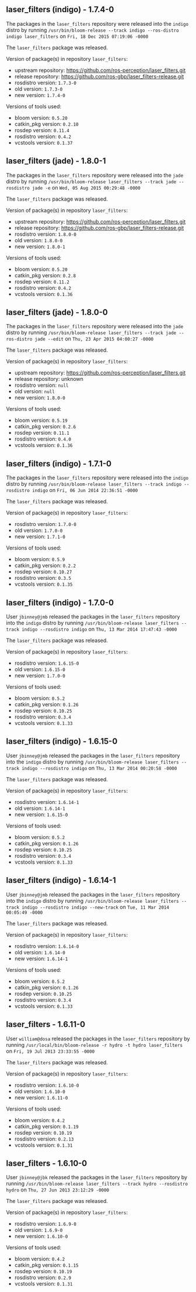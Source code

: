 ## laser_filters (indigo) - 1.7.4-0

The packages in the `laser_filters` repository were released into the `indigo` distro by running `/usr/bin/bloom-release --track indigo --ros-distro indigo laser_filters` on `Fri, 18 Dec 2015 07:19:06 -0000`

The `laser_filters` package was released.

Version of package(s) in repository `laser_filters`:
- upstream repository: https://github.com/ros-perception/laser_filters.git
- release repository: https://github.com/ros-gbp/laser_filters-release.git
- rosdistro version: `1.7.3-0`
- old version: `1.7.3-0`
- new version: `1.7.4-0`

Versions of tools used:
- bloom version: `0.5.20`
- catkin_pkg version: `0.2.10`
- rosdep version: `0.11.4`
- rosdistro version: `0.4.2`
- vcstools version: `0.1.37`


## laser_filters (jade) - 1.8.0-1

The packages in the `laser_filters` repository were released into the `jade` distro by running `/usr/bin/bloom-release laser_filters --track jade --rosdistro jade -e` on `Wed, 05 Aug 2015 00:29:48 -0000`

The `laser_filters` package was released.

Version of package(s) in repository `laser_filters`:
- upstream repository: https://github.com/ros-perception/laser_filters.git
- release repository: https://github.com/ros-gbp/laser_filters-release.git
- rosdistro version: `1.8.0-0`
- old version: `1.8.0-0`
- new version: `1.8.0-1`

Versions of tools used:
- bloom version: `0.5.20`
- catkin_pkg version: `0.2.8`
- rosdep version: `0.11.2`
- rosdistro version: `0.4.2`
- vcstools version: `0.1.36`


## laser_filters (jade) - 1.8.0-0

The packages in the `laser_filters` repository were released into the `jade` distro by running `/usr/bin/bloom-release laser_filters --track jade --ros-distro jade --edit` on `Thu, 23 Apr 2015 04:00:27 -0000`

The `laser_filters` package was released.

Version of package(s) in repository `laser_filters`:
- upstream repository: https://github.com/ros-perception/laser_filters.git
- release repository: unknown
- rosdistro version: `null`
- old version: `null`
- new version: `1.8.0-0`

Versions of tools used:
- bloom version: `0.5.19`
- catkin_pkg version: `0.2.6`
- rosdep version: `0.11.1`
- rosdistro version: `0.4.0`
- vcstools version: `0.1.36`


## laser_filters (indigo) - 1.7.1-0

The packages in the `laser_filters` repository were released into the `indigo` distro by running `/usr/bin/bloom-release laser_filters --track indigo --rosdistro indigo` on `Fri, 06 Jun 2014 22:36:51 -0000`

The `laser_filters` package was released.

Version of package(s) in repository `laser_filters`:
- rosdistro version: `1.7.0-0`
- old version: `1.7.0-0`
- new version: `1.7.1-0`

Versions of tools used:
- bloom version: `0.5.9`
- catkin_pkg version: `0.2.2`
- rosdep version: `0.10.27`
- rosdistro version: `0.3.5`
- vcstools version: `0.1.35`


## laser_filters (indigo) - 1.7.0-0

User `jbinney@jmb` released the packages in the `laser_filters` repository into the `indigo` distro by running `/usr/bin/bloom-release laser_filters --track indigo --rosdistro indigo` on `Thu, 13 Mar 2014 17:47:43 -0000`

The `laser_filters` package was released.

Version of package(s) in repository `laser_filters`:
- rosdistro version: `1.6.15-0`
- old version: `1.6.15-0`
- new version: `1.7.0-0`

Versions of tools used:
- bloom version: `0.5.2`
- catkin_pkg version: `0.1.26`
- rosdep version: `0.10.25`
- rosdistro version: `0.3.4`
- vcstools version: `0.1.33`


## laser_filters (indigo) - 1.6.15-0

User `jbinney@jmb` released the packages in the `laser_filters` repository into the `indigo` distro by running `/usr/bin/bloom-release laser_filters --track indigo --rosdistro indigo` on `Thu, 13 Mar 2014 00:20:58 -0000`

The `laser_filters` package was released.

Version of package(s) in repository `laser_filters`:
- rosdistro version: `1.6.14-1`
- old version: `1.6.14-1`
- new version: `1.6.15-0`

Versions of tools used:
- bloom version: `0.5.2`
- catkin_pkg version: `0.1.26`
- rosdep version: `0.10.25`
- rosdistro version: `0.3.4`
- vcstools version: `0.1.33`


## laser_filters (indigo) - 1.6.14-1

User `jbinney@jmb` released the packages in the `laser_filters` repository into the `indigo` distro by running `/usr/bin/bloom-release laser_filters --track indigo --rosdistro indigo --new-track` on `Tue, 11 Mar 2014 00:05:49 -0000`

The `laser_filters` package was released.

Version of package(s) in repository `laser_filters`:
- rosdistro version: `1.6.14-0`
- old version: `1.6.14-0`
- new version: `1.6.14-1`

Versions of tools used:
- bloom version: `0.5.2`
- catkin_pkg version: `0.1.26`
- rosdep version: `0.10.25`
- rosdistro version: `0.3.4`
- vcstools version: `0.1.33`


## laser_filters - 1.6.11-0

User `william@dosa` released the packages in the `laser_filters` repository by running `/usr/local/bin/bloom-release -r hydro -t hydro laser_filters` on `Fri, 19 Jul 2013 23:33:55 -0000`

The `laser_filters` package was released.

Version of package(s) in repository `laser_filters`:
- rosdistro version: `1.6.10-0`
- old version: `1.6.10-0`
- new version: `1.6.11-0`

Versions of tools used:
- bloom version: `0.4.2`
- catkin_pkg version: `0.1.19`
- rosdep version: `0.10.19`
- rosdistro version: `0.2.13`
- vcstools version: `0.1.31`


## laser_filters - 1.6.10-0

User `jbinney@jbk` released the packages in the `laser_filters` repository by running `/usr/bin/bloom-release laser_filters --track hydro --rosdistro hydro` on `Thu, 27 Jun 2013 23:12:29 -0000`

The `laser_filters` package was released.

Version of package(s) in repository `laser_filters`:
- rosdistro version: `1.6.9-0`
- old version: `1.6.9-0`
- new version: `1.6.10-0`

Versions of tools used:
- bloom version: `0.4.2`
- catkin_pkg version: `0.1.15`
- rosdep version: `0.10.19`
- rosdistro version: `0.2.9`
- vcstools version: `0.1.31`


